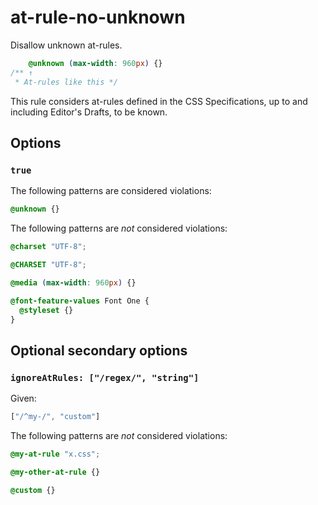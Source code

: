 # at-rule-no-unknown

Disallow unknown at-rules.

```css
    @unknown (max-width: 960px) {}
/** ↑
 * At-rules like this */
```

This rule considers at-rules defined in the CSS Specifications, up to and including Editor's Drafts, to be known.

## Options

### `true`

The following patterns are considered violations:

```css
@unknown {}
```

The following patterns are *not* considered violations:

```css
@charset "UTF-8";
```

```css
@CHARSET "UTF-8";
```

```css
@media (max-width: 960px) {}
```

```css
@font-feature-values Font One {
  @styleset {}
}
```

## Optional secondary options

### `ignoreAtRules: ["/regex/", "string"]`

Given:

```js
["/^my-/", "custom"]
```

The following patterns are *not* considered violations:

```css
@my-at-rule "x.css";
```

```css
@my-other-at-rule {}
```

```css
@custom {}
```
